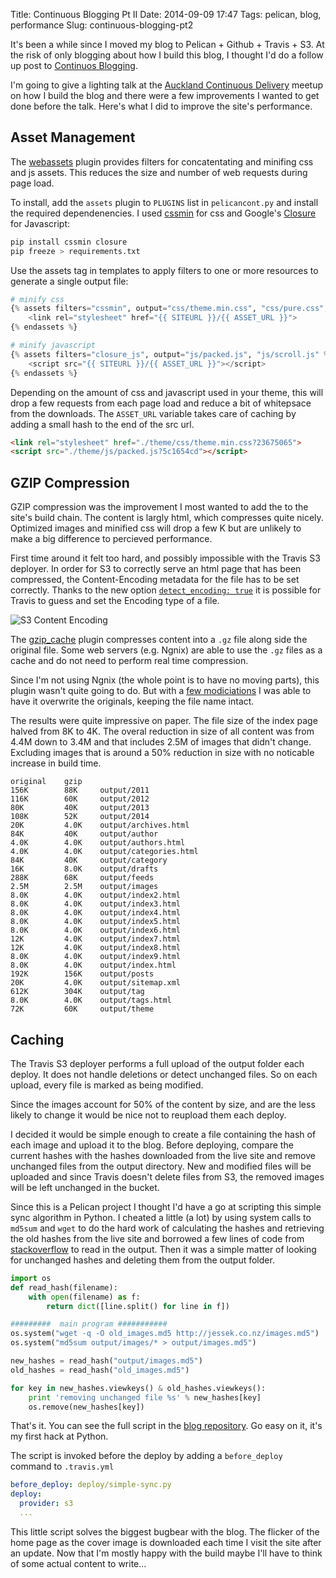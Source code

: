Title: Continuous Blogging Pt II
Date: 2014-09-09 17:47
Tags: pelican, blog, performance
Slug: continuous-blogging-pt2

It's been a while since I moved my blog to Pelican + Github + Travis + S3. At the risk of only blogging about how I build this blog, I thought I'd do a follow up post to [Continuos Blogging](|filename|/Posts/continuous-blog.md). 

I'm going to give a lighting talk at the [Auckland Continuous Delivery](http://www.meetup.com/Auckland-Continuous-Delivery/events/170237202/) meetup on how I build the blog and there were a few improvements I wanted to get done before the talk. Here's what I did to improve the site's performance.

<!-- PELICAN_END_SUMMARY -->

Asset Management
----------------

The [webassets](http://docs.getpelican.com/en/3.1.1/plugins.html#asset-management) plugin provides filters for concatentating and minifing css and js assets. This reduces the size and number of web requests during page load.

To install, add the ```assets``` plugin to ```PLUGINS``` list in ```pelicancont.py``` and install the required dependenencies. I used [cssmin](https://pypi.python.org/pypi/cssmin/0.2.0) for css and Google's [Closure](https://developers.google.com/closure/) for Javascript:

```bash
pip install cssmin closure
pip freeze > requirements.txt 
```

Use the assets tag in templates to apply filters to one or more resources to generate a single output file:

```python
# minify css
{% assets filters="cssmin", output="css/theme.min.css", "css/pure.css", "css/pygments.css" %}
    <link rel="stylesheet" href="{{ SITEURL }}/{{ ASSET_URL }}">
{% endassets %}

# minify javascript
{% assets filters="closure_js", output="js/packed.js", "js/scroll.js" %}
    <script src="{{ SITEURL }}/{{ ASSET_URL }}"></script>
{% endassets %}
```

Depending on the amount of css and javascript used in your theme, this will drop a few requests from each page load and reduce a bit of whitepsace from the downloads. The ```ASSET_URL``` variable takes care of caching by adding a small hash to the end of the src url.

```html
<link rel="stylesheet" href="./theme/css/theme.min.css?23675065">
<script src="./theme/js/packed.js?5c1654cd"></script>
```

GZIP Compression
----------------

GZIP compression was the improvement I most wanted to add the to the site's build chain. The content is largly html, which compresses quite nicely. Optimized images and minified css will drop a few K but are unlikely to make a big difference to percieved performance. 

First time around it felt too hard, and possibly impossible with the Travis S3 deployer. In order for S3 to correctly serve an html page that has been compressed, the Content-Encoding metadata for the file has to be set correctly. Thanks to the new option [```detect_encoding: true```](https://github.com/travis-ci/travis-ci/issues/2400) it is possible for Travis to guess and set the Encoding type of a file.

![S3 Content Encoding](|filename|/images/s3-content-encoding.png)

The [gzip_cache](https://github.com/getpelican/pelican-plugins/tree/master/gzip_cache) plugin compresses content into a ``.gz`` file along side the original file. Some web servers (e.g. Ngnix) are able to use the ``.gz`` files as a cache and do not need to perform real time compression.

Since I'm not using Ngnix (the whole point is to have no moving parts), this plugin wasn't quite going to do. But with a [few modiciations](https://github.com/getpelican/pelican-plugins/pull/298/commits) I was able to have it overwrite the originals, keeping the file name intact.

The results were quite impressive on paper. The file size of the index page halved from 8K to 4K. The overal reduction in size of all content was from 4.4M down to 3.4M and that includes 2.5M of images that didn't change. Excluding images that is around a 50% reduction in size with no noticable increase in build time.

```
original    gzip    
156K        88K     output/2011
116K        60K     output/2012
80K         40K     output/2013
108K        52K     output/2014
20K         4.0K    output/archives.html
84K         40K     output/author
4.0K        4.0K    output/authors.html
4.0K        4.0K    output/categories.html
84K         40K     output/category
16K         8.0K    output/drafts
288K        68K     output/feeds
2.5M        2.5M    output/images
8.0K        4.0K    output/index2.html
8.0K        4.0K    output/index3.html
8.0K        4.0K    output/index4.html
8.0K        4.0K    output/index5.html
8.0K        4.0K    output/index6.html
12K         4.0K    output/index7.html
12K         4.0K    output/index8.html
8.0K        4.0K    output/index9.html
8.0K        4.0K    output/index.html
192K        156K    output/posts
20K         4.0K    output/sitemap.xml
612K        304K    output/tag
8.0K        4.0K    output/tags.html
72K         60K     output/theme
```

Caching
-------

The Travis S3 deployer performs a full upload of the output folder each deploy. It does not handle deletions or detect unchanged files. So on each upload, every file is marked as being modified.

Since the images account for 50% of the content by size, and are the less likely to change it would be nice not to reupload them each deploy.

I decided it would be simple enough to create a file containing the hash of each image and upload it to the blog. Before deploying, compare the current hashes with the hashes downloaded from the live site and remove unchanged files from the output directory.  New and modified files will be uploaded and since Travis doesn't delete files from S3, the removed images will be left unchanged in the bucket.

Since this is a Pelican project I thought I'd have a go at scripting this simple sync algorithm in Python. I cheated a little (a lot) by using system calls to ```md5sum``` and ```wget``` to do the hard work of calculating the hashes and retrieving the old hashes from the live site and borrowed a few lines of code from [stackoverflow](http://stackoverflow.com/questions/4803999/python-file-to-dictionary) to read in the output. Then it was a simple matter of looking for unchanged hashes and deleting them from the output folder.

```python
import os
def read_hash(filename):
    with open(filename) as f:
        return dict([line.split() for line in f])

#########  main program ###########
os.system("wget -q -O old_images.md5 http://jessek.co.nz/images.md5")
os.system("md5sum output/images/* > output/images.md5")

new_hashes = read_hash("output/images.md5")
old_hashes = read_hash("old_images.md5")

for key in new_hashes.viewkeys() & old_hashes.viewkeys():
    print 'removing unchanged file %s' % new_hashes[key]
    os.remove(new_hashes[key])
```

That's it. You can see the full script in the [blog repository](https://github.com/jkrshw/jessek-blog/blob/master/deploy/simple-sync.py). Go easy on it, it's my first hack at Python. 

The script is invoked before the deploy by adding a ```before_deploy``` command to ```.travis.yml```

```yml
before_deploy: deploy/simple-sync.py
deploy:
  provider: s3
  ...
```

This little script solves the biggest bugbear with the blog. The flicker of the home page as the cover image is downloaded each time I visit the site after an update. Now that I'm mostly happy with the build maybe I'll have to think of some actual content to write...
